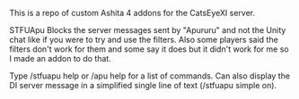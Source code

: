 This is a repo of custom Ashita 4 addons for the CatsEyeXI server.

STFUApu
Blocks the server messages sent by "Apururu" and not the Unity chat like if you were to try and use the filters. Also some players said the filters don't work for them and some say it does but it didn't work for me so I made an addon to do that.

Type /stfuapu help or /apu help for a list of commands. Can also display the DI server message in a simplified single line of text (/stfuapu simple on).

